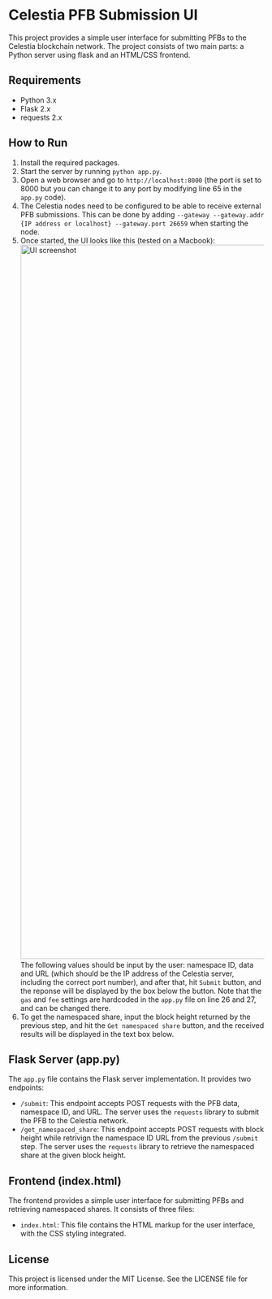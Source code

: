 # Celestia PFB Submission UI

This project provides a simple user interface for submitting PFBs to the Celestia blockchain network. The project consists of two main parts: a Python server using flask and an HTML/CSS frontend.

## Requirements

- Python 3.x
- Flask 2.x
- requests 2.x

## How to Run

1. Install the required packages.
2. Start the server by running `python app.py`.
3. Open a web browser and go to `http://localhost:8000` (the port is set to 8000 but you can change it to any port by modifying line 65 in the `app.py` code).
4. The Celestia nodes need to be configured to be able to receive external PFB submissions. This can be done by adding `--gateway --gateway.addr {IP address or localhost} --gateway.port 26659` when starting the node.
5. Once started, the UI looks like this (tested on a Macbook):<img width="1404" alt="UI screenshot" src="https://github.com/lampardlamps/celestia-PFB/assets/1702296/01bb5f0c-58fd-44ed-97ca-582d58a7bbe2"> The following values should be input by the user: namespace ID, data and URL (which should be the IP address of the Celestia server, including the correct port number), and after that, hit `Submit` button, and the reponse will be displayed by the box below the button. Note that the `gas` and `fee` settings are hardcoded in the `app.py` file on line 26 and 27, and can be changed there.  
6. To get the namespaced share, input the block height returned by the previous step, and hit the `Get namespaced share` button, and the received results will be displayed in the text box below. 


## Flask Server (app.py)

The `app.py` file contains the Flask server implementation. It provides two endpoints:

- `/submit`: This endpoint accepts POST requests with the PFB data, namespace ID, and URL. The server uses the `requests` library to submit the PFB to the Celestia network.
- `/get_namespaced_share`: This endpoint accepts POST requests with block height while retrivign the namespace ID URL from the previous `/submit` step. The server uses the `requests` library to retrieve the namespaced share at the given block height.

## Frontend (index.html)

The frontend provides a simple user interface for submitting PFBs and retrieving namespaced shares. It consists of three files:

- `index.html`: This file contains the HTML markup for the user interface, with the CSS styling integrated.

## License

This project is licensed under the MIT License. See the LICENSE file for more information.
